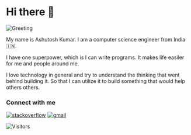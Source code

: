# Hi there 👋

![Greeting](https://i.stack.imgur.com/PHdqr.gif)

My name is Ashutosh Kumar. I am a computer science engineer from India 🇮🇳.

I have one superpower, which is I can write programs. It makes life easiler for me and people around me.

I love technology in general and try to understand the thinking that went behind building it. So that I can utilize it to build something that would help others others.

### Connect with me
[![stackoverflow](https://i.ibb.co/CB0QvWj/so-1.png)](https://stackoverflow.com/users/14004940/enthusiast)
[![gmail](https://i.ibb.co/nMXNt5C/Gmail-logo-2.png)](https://mail.google.com/mail/u/0/?fs=1&tf=cm&to=ashutoshkr.1907@gmail.com)



![Visitors](https://api.visitorbadge.io/api/visitors?path=https%3A%2F%2Fgithub.com%2Flitoco&countColor=%23263759)
